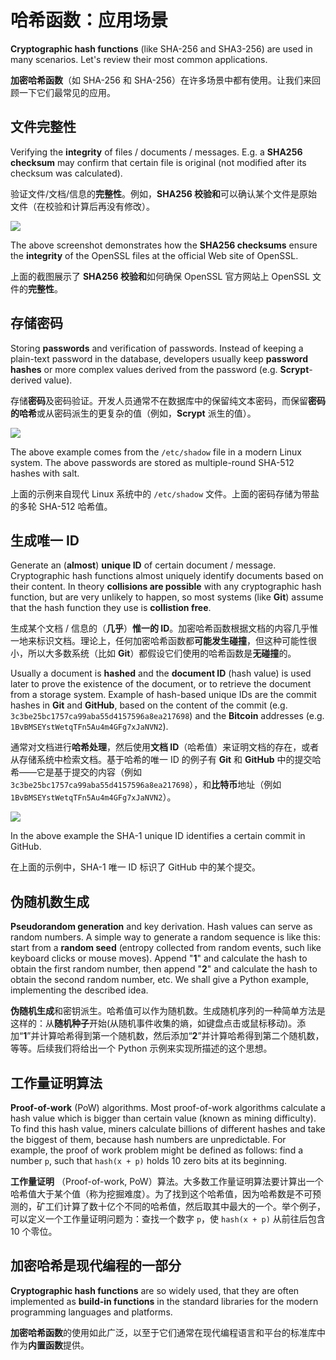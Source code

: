 # 哈希函数：应用场景

**Cryptographic hash functions** \(like SHA-256 and SHA3-256\) are used in many scenarios. Let's review their most common applications.

**加密哈希函数**（如 SHA-256 和 SHA-256）在许多场景中都有使用。让我们来回顾一下它们最常见的应用。

## 文件完整性

Verifying the **integrity** of files / documents / messages. E.g. a **SHA256 checksum** may confirm that certain file is original \(not modified after its checksum was calculated\).

验证文件/文档/信息的**完整性**。例如，**SHA256 校验和**可以确认某个文件是原始文件（在校验和计算后再没有修改）。

![](../.gitbook/assets/checksum-download-openssl.png)

The above screenshot demonstrates how the **SHA256 checksums** ensure the **integrity** of the OpenSSL files at the official Web site of OpenSSL.

上面的截图展示了 **SHA256 校验和**如何确保 OpenSSL 官方网站上 OpenSSL 文件的**完整性**。

## 存储密码

Storing **passwords** and verification of passwords. Instead of keeping a plain-text password in the database, developers usually keep **password hashes** or more complex values derived from the password \(e.g. **Scrypt**-derived value\).

存储**密码**及密码验证。开发人员通常不在数据库中的保留纯文本密码，而保留**密码的哈希**或从密码派生的更复杂的值（例如，**Scrypt** 派生的值）。

![](../.gitbook/assets/linux-shadow-encrypted-passwords.png)

The above example comes from the `/etc/shadow` file in a modern Linux system. The above passwords are stored as multiple-round SHA-512 hashes with salt.

上面的示例来自现代 Linux 系统中的 `/etc/shadow` 文件。上面的密码存储为带盐的多轮 SHA-512 哈希值。

## 生成唯一 ID

Generate an \(**almost**\) **unique ID** of certain document / message. Cryptographic hash functions almost uniquely identify documents based on their content. In theory **collisions are possible** with any cryptographic hash function, but are very unlikely to happen, so most systems \(like **Git**\) assume that the hash function they use is **collistion free**.

生成某个文档 / 信息的（**几乎**）**惟一的 ID**。加密哈希函数根据文档的内容几乎惟一地来标识文档。理论上，任何加密哈希函数都**可能发生碰撞**，但这种可能性很小，所以大多数系统（比如 **Git**）都假设它们使用的哈希函数是**无碰撞**的。

Usually a document is **hashed** and the **document ID** \(hash value\) is used later to prove the existence of the document, or to retrieve the document from a storage system. Example of hash-based unique IDs are the commit hashes in **Git** and **GitHub**, based on the content of the commit \(e.g. `3c3be25bc1757ca99aba55d4157596a8ea217698`\) and the **Bitcoin** addresses \(e.g. `1BvBMSEYstWetqTFn5Au4m4GFg7xJaNVN2`\).

通常对文档进行**哈希处理**，然后使用**文档 ID**（哈希值）来证明文档的存在，或者从存储系统中检索文档。基于哈希的唯一 ID 的例子有 **Git** 和 **GitHub** 中的提交哈希——它是基于提交的内容（例如 `3c3be25bc1757ca99aba55d4157596a8ea217698`），和**比特币**地址（例如 `1BvBMSEYstWetqTFn5Au4m4GFg7xJaNVN2`）。

![](../.gitbook/assets/git-commit-logs.png)

In the above example the SHA-1 unique ID identifies a certain commit in GitHub.

在上面的示例中，SHA-1 唯一 ID 标识了 GitHub 中的某个提交。

## 伪随机数生成

**Pseudorandom generation** and key derivation. Hash values can serve as random numbers. A simple way to generate a random sequence is like this: start from a **random seed** \(entropy collected from random events, such like keyboard clicks or mouse moves\). Append "**1**" and calculate the hash to obtain the first random number, then append "**2**" and calculate the hash to obtain the second random number, etc. We shall give a Python example, implementing the described idea.

**伪随机生成**和密钥派生。哈希值可以作为随机数。生成随机序列的一种简单方法是这样的：从**随机种子**开始(从随机事件收集的熵，如键盘点击或鼠标移动)。添加“**1**”并计算哈希得到第一个随机数，然后添加“**2**”并计算哈希得到第二个随机数，等等。后续我们将给出一个 Python 示例来实现所描述的这个思想。

## 工作量证明算法

**Proof-of-work** \(PoW\) algorithms. Most proof-of-work algorithms calculate a hash value which is bigger than certain value \(known as mining difficulty\). To find this hash value, miners calculate billions of different hashes and take the biggest of them, because hash numbers are unpredictable. For example, the proof of work problem might be defined as follows: find a number `p`, such that `hash(x + p)` holds 10 zero bits at its beginning.

**工作量证明** （Proof-of-work, PoW）算法。大多数工作量证明算法要计算出一个哈希值大于某个值（称为挖掘难度）。为了找到这个哈希值，因为哈希数是不可预测的，矿工们计算了数十亿个不同的哈希值，然后取其中最大的一个。举个例子，可以定义一个工作量证明问题为：查找一个数字 `p`，使 `hash(x + p)` 从前往后包含 10 个零位。

## 加密哈希是现代编程的一部分

**Cryptographic hash functions** are so widely used, that they are often implemented as **build-in functions** in the standard libraries for the modern programming languages and platforms.

**加密哈希函数**的使用如此广泛，以至于它们通常在现代编程语言和平台的标准库中作为**内置函数**提供。
